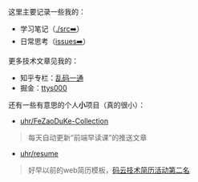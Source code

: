 这里主要记录一些我的：
- 学习笔记（[./src➡️](https://github.com/uhr/blog/tree/master/src)）
- 日常思考（[issues➡️](https://github.com/uhr/blog/issues)）️

更多技术文章见我的：
- 知乎专栏：[乱码一通](https://zhuanlan.zhihu.com/ttys000)
- 掘金：[ttys000](https://juejin.im/user/5812d967bf22ec006880d091/posts)

还有一些有意思的个人**小**项目（真的很小）：
- [uhr/FeZaoDuKe-Collection](https://github.com/uhr/FeZaoDuKe-Collection)
> 每天自动更新“前端早读课”的推送文章
- [uhr/resume](https://github.com/uhr/resume)
> 好早以前的web简历模板，[码云技术简历活动第二名](https://www.oschina.net/question/2267325_2270929)
